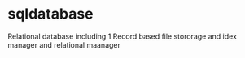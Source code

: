 # sqldatabase
Relational database including 1.Record based file stororage and idex manager and relational maanager
